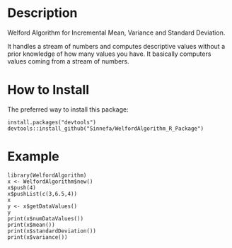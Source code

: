 # Description
Welford Algorithm for Incremental Mean, Variance and Standard Deviation.

It handles a stream of numbers and computes descriptive values without a prior knowledge of how many values you have. It basically computers values coming from a stream of numbers.

# How to Install

The preferred way to install this package:
```
install.packages("devtools")
devtools::install_github("Sinnefa/WelfordAlgorithm_R_Package")
```
# Example

```
library(WelfordAlgorithm)
x <- WelfordAlgorithm$new()
x$push(4)
x$pushList(c(3,6.5,4))
x
y <- x$getDataValues()
y
print(x$numDataValues())
print(x$mean())
print(x$standardDeviation())
print(x$variance())
```
